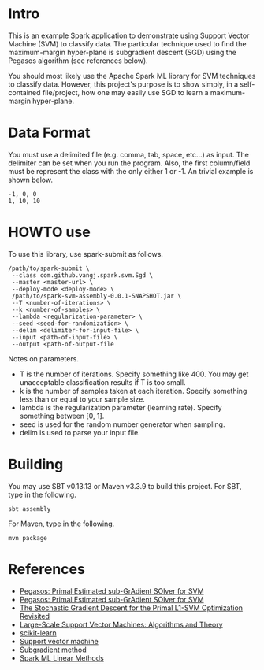 # Intro

This is an example Spark application to demonstrate using Support Vector Machine (SVM)
to classify data. The particular technique used to find the maximum-margin hyper-plane is
subgradient descent (SGD) using the Pegasos algorithm (see references below).

You should most likely use the Apache Spark ML library for SVM techniques to classify data.
However, this project's purpose is to show simply, in a self-contained file/project, how
one may easily use SGD to learn a maximum-margin hyper-plane.

# Data Format

You must use a delimited file (e.g. comma, tab, space, etc...) as input. The delimiter can
be set when you run the program. Also, the first column/field must be represent the class
with the only either 1 or -1. An trivial example is shown below.

```cvs
-1, 0, 0
1, 10, 10
```

# HOWTO use

To use this library, use spark-submit as follows.

```text
/path/to/spark-submit \
 --class com.github.vangj.spark.svm.Sgd \
 --master <master-url> \
 --deploy-mode <deploy-mode> \
 /path/to/spark-svm-assembly-0.0.1-SNAPSHOT.jar \
 --T <number-of-iterations> \
 --k <number-of-samples> \
 --lambda <regularization-parameter> \
 --seed <seed-for-randomization> \
 --delim <delimiter-for-input-file> \
 --input <path-of-input-file> \
 --output <path-of-output-file
```

Notes on parameters.

* T is the number of iterations. Specify something like 400. You may get unacceptable classification results if T is too small.
* k is the number of samples taken at each iteration. Specify something less than or equal to your sample size.
* lambda is the regularization parameter (learning rate). Specify something between [0, 1].
* seed is used for the random number generator when sampling.
* delim is used to parse your input file.

# Building

You may use SBT v0.13.13 or Maven v3.3.9 to build this project. For SBT, type in the following.

```
sbt assembly
```

For Maven, type in the following.

```
mvn package
```

# References

* [Pegasos: Primal Estimated sub-GrAdient SOlver for SVM](http://www.ee.oulu.fi/research/imag/courses/Vedaldi/ShalevSiSr07.pdf)
* [Pegasos: Primal Estimated sub-GrAdient SOlver for SVM](http://ttic.uchicago.edu/~nati/Publications/PegasosMPB.pdf)
* [The Stochastic Gradient Descent for the Primal L1-SVM Optimization Revisited](http://www.ecmlpkdd2013.org/wp-content/uploads/2013/07/255.pdf)
* [Large-Scale Support Vector Machines: Algorithms and Theory](https://cseweb.ucsd.edu/~akmenon/ResearchExam.pdf)
* [scikit-learn](http://scikit-learn.org/stable/modules/sgd.html)
* [Support vector machine](https://en.wikipedia.org/wiki/Support_vector_machine)
* [Subgradient method](https://en.wikipedia.org/wiki/Subgradient_method)
* [Spark ML Linear Methods](https://spark.apache.org/docs/2.1.0/mllib-linear-methods.html)

